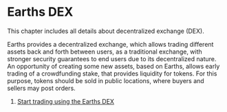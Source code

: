 # Earths DEX

This chapter includes all details about decentralized exchange \(DEX\).

Earths provides a decentralized exchange, which allows trading different assets back and forth between users, as a traditional exchange, with stronger security guarantees to end users due to its decentralized nature. An opportunity of creating some new assets, based on Earths, allows early trading of a crowdfunding stake, that provides liquidity for tokens. For this purpose, tokens should be sold in public locations, where buyers and sellers may post orders.

1. [Start trading using the Earths DEX](/mobile-apps/android/earths-dex/start-trading-using-the-earths-dex.md)
